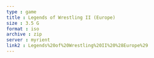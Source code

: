 ```yaml
---
type : game
title : Legends of Wrestling II (Europe)
size : 3.5 G
format : iso
archive : zip
server : myrient
link2 : Legends%20of%20Wrestling%20II%20%28Europe%29
---
```

